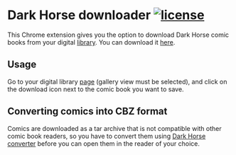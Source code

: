 # Dark Horse downloader [![license](https://img.shields.io/badge/license-MIT-blue.svg?style=flat)](https://raw.githubusercontent.com/metalnem/dark-horse-downloader/master/LICENSE)

This Chrome extension gives you the option to download Dark Horse comic books from your digital [library](https://digital.darkhorse.com/library/?display_mode=gallery). You can download it [here](https://chrome.google.com/webstore/detail/dark-horse-downloader/odciinkioeagogcogbpelccibomlenhl).

## Usage

Go to your digital library [page](https://digital.darkhorse.com/library/?display_mode=gallery) (gallery view must be selected), and click on the download icon next to the comic book you want to save.

## Converting comics into CBZ format

Comics are downloaded as a tar archive that is not compatible with other comic book readers, so you have to convert them using [Dark Horse converter](https://github.com/Metalnem/dark-horse-converter) before you can open them in the reader of your choice.
